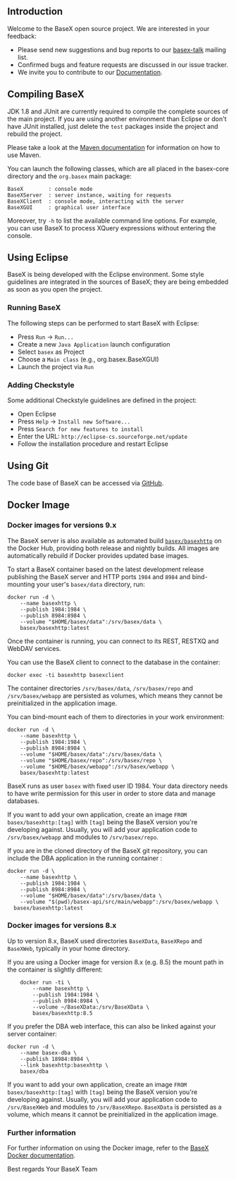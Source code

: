 Introduction
------------

Welcome to the BaseX open source project. We are interested in your feedback:

* Please send new suggestions and bug reports to our
  [basex-talk](http://basex.org/open-source/) mailing list.
* Confirmed bugs and feature requests are discussed in our issue tracker.
* We invite you to contribute to our
  [Documentation](http://docs.basex.org/wiki/Main_Page).

Compiling BaseX
---------------

JDK 1.8 and JUnit are currently required to compile the complete sources of the
main project. If you are using another environment than Eclipse or don't have
JUnit installed, just delete the `test` packages inside the project and rebuild
the project.

Please take a look at the [Maven documentation] for information on how to use
Maven.

You can launch the following classes, which are all placed in the basex-core
directory and the `org.basex` main package:

    BaseX        : console mode
    BaseXServer  : server instance, waiting for requests
    BaseXClient  : console mode, interacting with the server
    BaseXGUI     : graphical user interface

Moreover, try `-h` to list the available command line options. For example, you
can use BaseX to process XQuery expressions without entering the console.

[Maven documentation]: https://docs.basex.org/wiki/Maven

Using Eclipse
-------------

BaseX is being developed with the Eclipse environment. Some style guidelines
are integrated in the sources of BaseX; they are being embedded as soon as you
open the project.

### Running BaseX

The following steps can be performed to start BaseX with Eclipse:

 - Press `Run` -> `Run...`
 - Create a new `Java Application` launch configuration
 - Select `basex` as Project
 - Choose a `Main class` (e.g., org.basex.BaseXGUI)
 - Launch the project via `Run`

### Adding Checkstyle

Some additional Checkstyle guidelines are defined in the project:

 - Open Eclipse
 - Press `Help` -> `Install new Software...`
 - Press `Search for new features to install`
 - Enter the URL: `http://eclipse-cs.sourceforge.net/update`
 - Follow the installation procedure and restart Eclipse

Using Git
---------

The code base of BaseX can be accessed via [GitHub].

[GitHub]: https://github.com/BaseXdb/basex

Docker Image
------------

### Docker images for versions 9.x

The BaseX server is also available as automated build [`basex/basexhttp`]
on the Docker Hub, providing both release and nightly builds. All images are
automatically rebuild if Docker provides updated base images.

To start a BaseX container based on the latest development release publishing
the BaseX server and HTTP ports `1984` and `8984` and bind-mounting your user's
`basex/data` directory, run:

    docker run -d \
        --name basexhttp \
        --publish 1984:1984 \
        --publish 8984:8984 \
        --volume "$HOME/basex/data":/srv/basex/data \
        basex/basexhttp:latest

Once the container is running, you can connect to its REST, RESTXQ and WebDAV
services.

You can use the BaseX client to connect to the database in the container:

    docker exec -ti basexhttp basexclient

The container directories `/srv/basex/data`, `/srv/basex/repo` and
`/srv/basex/webapp` are persisted as volumes, which means they cannot be
preinitialized in the application image.

You can bind-mount each of them to directories in your work environment:

    docker run -d \
        --name basexhttp \
        --publish 1984:1984 \
        --publish 8984:8984 \
        --volume "$HOME/basex/data":/srv/basex/data \
        --volume "$HOME/basex/repo":/srv/basex/repo \
        --volume "$HOME/basex/webapp":/srv/basex/webapp \
        basex/basexhttp:latest

BaseX runs as user `basex` with fixed user ID 1984. Your data directory needs
to have write permission for this user in order to store data and manage
databases.

If you want to add your own application, create an image
`FROM basex/basexhttp:[tag]` with `[tag]` being the BaseX version you're
developing against. Usually, you will add your application code to
`/srv/basex/webapp` and modules to `/srv/basex/repo`.

If you are in the cloned directory of the BaseX git repository, you can include
the DBA application in the running container :

    docker run -d \
    	--name basexhttp \
    	--publish 1984:1984 \
    	--publish 8984:8984 \
    	--volume "$HOME/basex/data":/srv/basex/data \
    	--volume "$(pwd)/basex-api/src/main/webapp":/srv/basex/webapp \
      basex/basexhttp:latest

### Docker images for versions 8.x

Up to version 8.x, BaseX used directories `BaseXData`, `BaseXRepo` and
`BaseXWeb`, typically in your home directory.

If you are using a Docker image for version 8.x (e.g. 8.5) the mount path
in the container is slightly different:

        docker run -ti \
            --name basexhttp \
            --publish 1984:1984 \
            --publish 8984:8984 \
            --volume ~/BaseXData:/srv/BaseXData \
            basex/basexhttp:8.5

If you prefer the DBA web interface, this can also be linked against your
server container:

    docker run -d \
        --name basex-dba \
        --publish 18984:8984 \
        --link basexhttp:basexhttp \
        basex/dba

If you want to add your own application, create an image
`FROM basex/basexhttp:[tag]` with `[tag]` being the BaseX version you're
developing against. Usually, you will add your application code to
`/srv/BaseXWeb` and modules to `/srv/BaseXRepo`. `BaseXData` is persisted as
a volume, which means it cannot be preinitialized in the application image.

### Further information

For further information on using the Docker image, refer to the
[BaseX Docker documentation].

[`basex/basexhttp`]: https://hub.docker.com/r/basex/basexhttp/
[BaseX Docker documentation]: http://docs.basex.org/wiki/Docker
[BaseX Web Application documentation]: http://docs.basex.org/wiki/Web_Application

Best regards
Your BaseX Team

[documentation]: https://docs.basex.org
[bug tracker]: https://github.com/BaseXdb/BaseX/issues
